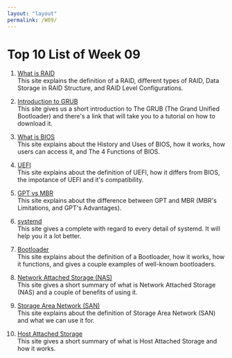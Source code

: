 ```yaml
---
layout: "layout"
permalink: /W09/
---
```


# Top 10 List of Week 09

1. [What is RAID](https://stonefly.com/resources/what-is-raid)<br>
This site explains the definition of a RAID, different types of RAID, Data Storage in RAID Structure, and RAID Level Configurations.

2. [Introduction to GRUB](http://www.gnu.org/software/grub/index.html)<br>
This site gives us a short introduction to The GRUB (The Grand Unified Bootloader) and there's a link that will take you to a tutorial on how to download it.

3. [What is BIOS](https://whatis.techtarget.com/definition/BIOS-basic-input-output-system)<br>
This site explains about the History and Uses of BIOS, how it works, how users can access it, and The 4 Functions of BIOS.

4. [UEFI](https://www.hp.com/us-en/shop/tech-takes/what-is-uefi)<br>
This site explains about the definition of UEFI, how it differs from BIOS, the impotance of UEFI and it's compatibility.

5. [GPT vs MBR](https://www.howtogeek.com/193669/whats-the-difference-between-gpt-and-mbr-when-partitioning-a-drive/)<br>
This site explains about the difference between GPT and MBR (MBR's Limitations, and GPT's Advantages).

6. [systemd](https://www.digitalocean.com/community/tutorials/understanding-systemd-units-and-unit-files)<br>
This site gives a complete with regard to every detail of systemd. It will help you it a lot better. 

7. [Bootloader](https://www.ionos.com/digitalguide/server/configuration/what-is-a-bootloader/)<br>
This site explains about the definition of a Bootloader, how it works, how it functions, and gives a couple examples of well-known bootloaders.

8. [Network Attached Storage (NAS)](https://www.snia.org/education/what-is-nas)<br>
This site gives a short summary of what is Network Attached Storage (NAS) and a couple of benefits of using it.

9. [Storage Area Network (SAN)](https://www.snia.org/education/storage_networking_primer/san/what_san)<br>
This site explains about the definition of Storage Area Network (SAN) and what we can use it for.

10. [Host Attached Storage](http://boron.physics.metu.edu.tr/ozdogan/OperatingSystems/week13/node6.html)<br>
This site gives a short summary of what is Host Attached Storage and how it works.

